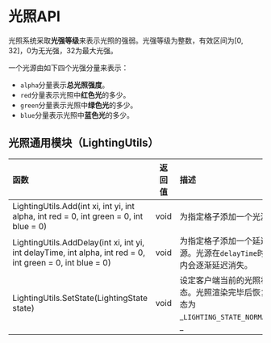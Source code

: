 # 光照API

光照系统采取**光强等级**来表示光照的强弱。光强等级为整数，有效区间为\[0, 32\]，0为无光强，32为最大光强。

一个光源由如下四个光强分量来表示：

* `alpha`分量表示**总光照强度**。
* `red`分量表示光照中**红色光**的多少。
* `green`分量表示光照中**绿色光**的多少。
* `blue`分量表示光照中**蓝色光**的多少。

## 光照通用模块（LightingUtils）

| 函数 | 返回值 | 描述 |
| :--- | :---: | :--- |
| LightingUtils.Add\(int xi, int yi, int alpha, int red = 0, int green = 0, int blue = 0\) | void | 为指定格子添加一个光源。 |
| LightingUtils.AddDelay\(int xi, int yi, int delayTime, int alpha, int red = 0, int green = 0, int blue = 0\) | void | 为指定格子添加一个延迟光源。光源在`delayTime`时间内会逐渐延迟消失。 |
| LightingUtils.SetState\(LightingState state\) | void | 设定客户端当前的光照状态。光照渲染完毕后恢复状态为_`LIGHTING_STATE_NORMAL`。_ |



